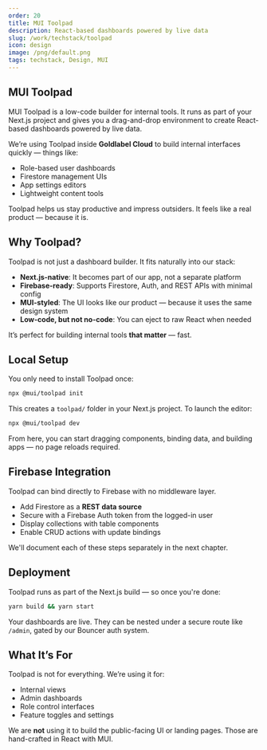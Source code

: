 ```yaml
---
order: 20
title: MUI Toolpad
description: React-based dashboards powered by live data
slug: /work/techstack/toolpad
icon: design
image: /png/default.png
tags: techstack, Design, MUI
---
```

## MUI Toolpad

MUI Toolpad is a low-code builder for internal tools. It runs as part of your Next.js project and gives you a drag-and-drop environment to create React-based dashboards powered by live data.

We’re using Toolpad inside **Goldlabel Cloud** to build internal interfaces quickly — things like:

- Role-based user dashboards  
- Firestore management UIs  
- App settings editors  
- Lightweight content tools

Toolpad helps us stay productive and impress outsiders. It feels like a real product — because it is.


## Why Toolpad?

Toolpad is not just a dashboard builder. It fits naturally into our stack:

- **Next.js-native**: It becomes part of our app, not a separate platform
- **Firebase-ready**: Supports Firestore, Auth, and REST APIs with minimal config
- **MUI-styled**: The UI looks like our product — because it uses the same design system
- **Low-code, but not no-code**: You can eject to raw React when needed

It’s perfect for building internal tools **that matter** — fast.


## Local Setup

You only need to install Toolpad once:

```bash
npx @mui/toolpad init
```

This creates a `toolpad/` folder in your Next.js project. To launch the editor:

```bash
npx @mui/toolpad dev
```

From here, you can start dragging components, binding data, and building apps — no page reloads required.


## Firebase Integration

Toolpad can bind directly to Firebase with no middleware layer.

- Add Firestore as a **REST data source**  
- Secure with a Firebase Auth token from the logged-in user  
- Display collections with table components  
- Enable CRUD actions with update bindings

We'll document each of these steps separately in the next chapter.


## Deployment

Toolpad runs as part of the Next.js build — so once you're done:

```bash
yarn build && yarn start
```

Your dashboards are live. They can be nested under a secure route like `/admin`, gated by our Bouncer auth system.


## What It’s For

Toolpad is not for everything. We’re using it for:

- Internal views
- Admin dashboards
- Role control interfaces
- Feature toggles and settings

We are **not** using it to build the public-facing UI or landing pages. Those are hand-crafted in React with MUI.

